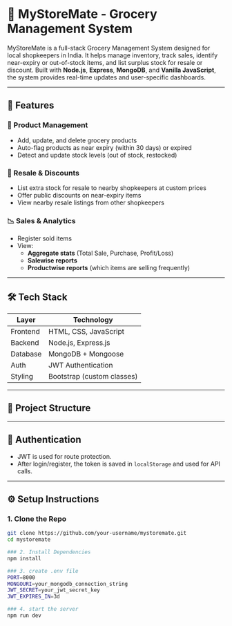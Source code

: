 # 🛒 MyStoreMate - Grocery Management System

MyStoreMate is a full-stack Grocery Management System designed for local shopkeepers in India. It helps manage inventory, track sales, identify near-expiry or out-of-stock items, and list surplus stock for resale or discount. Built with **Node.js**, **Express**, **MongoDB**, and **Vanilla JavaScript**, the system provides real-time updates and user-specific dashboards.

---

## 🚀 Features

### 🧾 Product Management
- Add, update, and delete grocery products
- Auto-flag products as near expiry (within 30 days) or expired
- Detect and update stock levels (out of stock, restocked)

### 🔁 Resale & Discounts
- List extra stock for resale to nearby shopkeepers at custom prices
- Offer public discounts on near-expiry items
- View nearby resale listings from other shopkeepers

### 📉 Sales & Analytics
- Register sold items
- View:
  - **Aggregate stats** (Total Sale, Purchase, Profit/Loss)
  - **Salewise reports**
  - **Productwise reports** (which items are selling frequently)

---

## 🛠️ Tech Stack

| Layer        | Technology                     |
|--------------|--------------------------------|
| Frontend     | HTML, CSS, JavaScript          |
| Backend      | Node.js, Express.js            |
| Database     | MongoDB + Mongoose             |
| Auth         | JWT Authentication             |
| Styling      | Bootstrap (custom classes)     |

---

## 📁 Project Structure



---

## 🔐 Authentication

- JWT is used for route protection.
- After login/register, the token is saved in `localStorage` and used for API calls.

---

## ⚙️ Setup Instructions

### 1. Clone the Repo
```bash
git clone https://github.com/your-username/mystoremate.git
cd mystoremate

### 2. Install Dependencies
npm install

### 3. create .env file
PORT=8000
MONGOURI=your_mongodb_connection_string
JWT_SECRET=your_jwt_secret_key
JWT_EXPIRES_IN=3d

### 4. start the server
npm run dev




